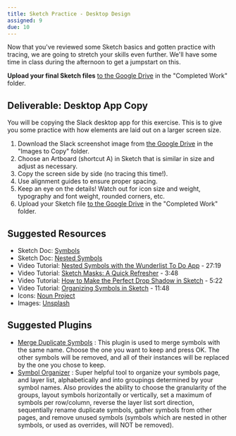 ```yaml
---
title: Sketch Practice - Desktop Design
assigned: 9
due: 10
---
```


Now that you've reviewed some Sketch basics and gotten practice with tracing, we are going to stretch your skills even further. We'll have some time in class during the afternoon to get a jumpstart on this.

 **Upload your final Sketch files** [to the Google Drive](https://drive.google.com/drive/u/1/folders/1OJWSXlXKHCHchXesu9GJhFflCIS-RvV0) in the "Completed Work" folder.

Deliverable: Desktop App Copy
------------------------------------------

You will be copying the Slack desktop app for this exercise. This is to give you some practice with how elements are laid out on a larger screen size.

1. Download the Slack screenshot image from [the Google Drive](https://drive.google.com/drive/u/1/folders/1OJWSXlXKHCHchXesu9GJhFflCIS-RvV0) in the "Images to Copy" folder.
2. Choose an Artboard (shortcut A) in Sketch that is similar in size and adjust as necessary.
3. Copy the screen side by side (no tracing this time!).
4. Use alignment guides to ensure proper spacing.
5. Keep an eye on the details! Watch out for icon size and weight, typography and font weight, rounded corners, etc.
6. Upload your Sketch file [to the Google Drive](https://drive.google.com/drive/u/1/folders/1OJWSXlXKHCHchXesu9GJhFflCIS-RvV0) in the "Completed Work" folder.


Suggested Resources
-------------------

- Sketch Doc: [Symbols](https://www.sketchapp.com/docs/symbols/)
- Sketch Doc: [Nested Symbols](https://www.sketchapp.com/docs/symbols/nested-symbols/)
- Video Tutorial: [Nested Symbols with the Wunderlist To Do App](https://www.youtube.com/watch?v=hKGDtwDJaV8) - 27:19
- Video Tutorial: [Sketch Masks: A Quick Refresher](https://www.youtube.com/watch?v=3T02VqGf_d8) - 3:48
- Video Tutorial: [How to Make the Perfect Drop Shadow in Sketch](https://www.youtube.com/watch?v=E59YxyBD41k) - 5:22
- Video Tutorial: [Organizing Symbols in Sketch](https://www.youtube.com/watch?v=bz46QG-yUQE) - 11:48
- Icons: [Noun Project](https://thenounproject.com/)
- Images: [Unsplash](https://unsplash.com/)


Suggested Plugins
------------------

- [Merge Duplicate Symbols](https://github.com/oodesign/merge-duplicate-symbols)
: This plugin is used to merge symbols with the same name. Choose the one you want to keep and press OK. The other symbols will be removed, and all of their instances will be replaced by the one you chose to keep.
- [Symbol Organizer](https://github.com/sonburn/symbol-organizer)
: Super helpful tool to organize your symbols page, and layer list, alphabetically and into groupings determined by your symbol names. Also provides the ability to choose the granularity of the groups, layout symbols horizontally or vertically, set a maximum of symbols per row/column, reverse the layer list sort direction, sequentially rename duplicate symbols, gather symbols from other pages, and remove unused symbols (symbols which are nested in other symbols, or used as overrides, will NOT be removed).
